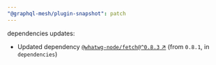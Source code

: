 ```yaml
---
"@graphql-mesh/plugin-snapshot": patch
---
```

dependencies updates:
  - Updated dependency [`@whatwg-node/fetch@^0.8.3` ↗︎](https://www.npmjs.com/package/@whatwg-node/fetch/v/0.8.3) (from `0.8.1`, in `dependencies`)

